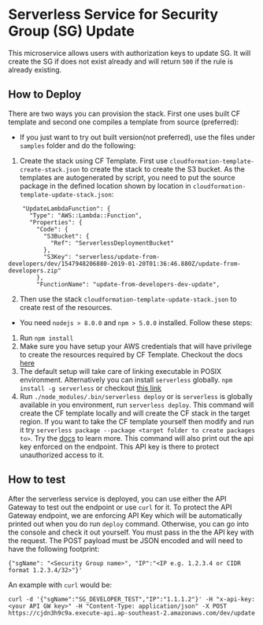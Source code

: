 # Serverless Service for Security Group (SG) Update
This microservice allows users with authorization keys to update SG. It will create the SG if does not exist already and will return `500` if the rule is already existing.

## How to Deploy

There are two ways you can provision the stack. First one uses built CF template and second one compiles a template from source (preferred):

* If you just want to try out built version(not preferred), use the files under `samples` folder and do the following:
1. Create the stack using CF Template. First use `cloudformation-template-create-stack.json` to create the stack to create the S3 bucket. As the templates are autogenerated by script, you need to put the source package in the defined location shown by location in `cloudformation-template-update-stack.json`:
```
    "UpdateLambdaFunction": {
      "Type": "AWS::Lambda::Function",
      "Properties": {
        "Code": {
          "S3Bucket": {
            "Ref": "ServerlessDeploymentBucket"
          },
          "S3Key": "serverless/update-from-developers/dev/1547948206880-2019-01-20T01:36:46.880Z/update-from-developers.zip"
        },
        "FunctionName": "update-from-developers-dev-update",
```
2. Then use the stack `cloudformation-template-update-stack.json` to create rest of the resources.

* You need `nodejs > 8.0.0` and `npm > 5.0.0` installed. Follow these steps:

1. Run ```npm install```
2. Make sure you have setup your AWS credentials that will have privilege to create the resources required by CF Template. Checkout the docs [here](https://serverless.com/framework/docs/providers/aws/guide/credentials#using-aws-access-keys)
3. The default setup will take care of linking executable in POSIX environment. Alternatively you can install `serverless` globally. `npm install -g serverless` or checkout [this link](https://serverless.com/framework/docs/providers/aws/guide/quick-start#pre-requisites)
4. Run ```./node_modules/.bin/serverless deploy``` or is `serverless` is globally available in you environment, run ```serverless deploy```. This command will create the CF template locally and will create the CF stack in the target region. If you want to take the CF template yourself then modify and run it try ```serverless package --package <target folder to create packages to>```. Try the [docs](https://serverless.com/framework/docs/providers/aws/guide/packaging/) to learn more. This command will also print out the api key enforced on the endpoint. This API key is there to protect unauthorized access to it.

## How to test

After the serverless service is deployed, you can use either the API Gateway to test out the endpoint or use `curl` for it. To protect the API Gateway endpoint, we are enforcing API Key which will be automatically printed out when you do run `deploy` command. Otherwise, you can go into the console and check it out yourself. You must pass in the the API key with the request. 
The POST payload must be JSON encoded and will need to have the following footprint:
```
{"sgName": "<Security Group name>", "IP":"<IP e.g. 1.2.3.4 or CIDR format 1.2.3.4/32>"}'
```
An example with `curl` would be:
```
curl -d '{"sgName":"SG_DEVELOPER_TEST","IP":"1.1.1.2"}' -H "x-api-key: <your API GW key>" -H "Content-Type: application/json" -X POST https://cjdn3h9c9a.execute-api.ap-southeast-2.amazonaws.com/dev/update
```